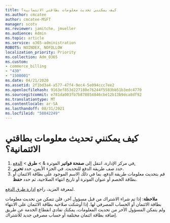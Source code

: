 ```yaml
---
title: كيف يمكنني تحديث معلومات بطاقتي الائتمانية؟
ms.author: cmcatee
author: cmcatee-MSFT
manager: scotv
ms.reviewer: jamitche, jmueller
ms.audience: Admin
ms.topic: article
ms.service: o365-administration
ROBOTS: NOINDEX, NOFOLLOW
localization_priority: Priority
ms.collection: Adm_O365
ms.custom:
- commerce_billing
- "430"
- "1500001"
ms.date: 04/21/2020
ms.assetid: 2f1bd3a4-a577-47f4-9ec4-5e094ccc7ee2
ms.openlocfilehash: 9163ef853d227180e76244f5583bb51b3edc4770
ms.sourcegitcommit: e781da003fb7b878854846cbe12b13b9dca8df92
ms.translationtype: MT
ms.contentlocale: ar-SA
ms.lasthandoff: 08/31/2021
ms.locfileid: "58842249"
---
```

# <a name="how-do-i-update-my-credit-card-information"></a>كيف يمكنني تحديث معلومات بطاقتي الائتمانية؟

1. في مركز الإدارة، انتقل إلى **صفحة فواتير** الفوترة &  >  **طرق**  >  [الدفع.](https://go.microsoft.com/fwlink/p/?linkid=2018806)
2. حدد صف طريقة الدفع للتحديث. في الجزء الأيمن، حدد **تحرير**.
3. قم بتحديث معلومات طريقة الدفع، بما في ذلك الاسم الموجود على بطاقة الائتمان أو بطاقة الخصم أو عنوان الفوترة أو تاريخ انتهاء الصلاحية، ثم حدد **حفظ**.

لمعرفة المزيد، راجع [إدارة طرق الدفع](https://docs.microsoft.com/microsoft-365/commerce/billing-and-payments/manage-payment-methods).

**ملاحظة**: إذا تم شراء الاشتراك من قبل مسؤول آخر، فلن تتمكن من تحديث معلومات بطاقة الائتمان أو الحساب المصرفي لها. إذا أوشكت صلاحية بطاقة الائتمان على الانتهاء ولم يتمكن المسؤول الآخر من تحديث المعلومات، يمكنك تفادي انقطاع الخدمة عن طريق إضافة بطاقة ائتمان مختلفة أو حساب مصرفي جديد للاشتراك.